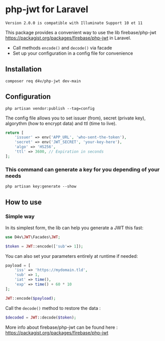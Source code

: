 # php-jwt for Laravel

``Version 2.0.0 is compatible with Illuminate Support 10 et 11``

This package provides a convenient way to use the lib firebase/php-jwt https://packagist.org/packages/firebase/php-jwt in Laravel.
- Call methods ``encode()`` and ``decode()`` via facade
- Set up your configuration in a config file for convenience

## Installation
```SHELL
composer req d4v/php-jwt dev-main
```

## Configuration
```shell
php artisan vendor:publish --tag=config
```

The config file allows you to set issuer (from), secret (private key), algorythm (how to encrypt data) and ttl (time to live).
```php
return [
    'issuer' => env('APP_URL', 'who-sent-the-token'),
    'secret' => env('JWT_SECRET', 'your-key-here'),
    'algo' => 'HS256',
    'ttl' => 3600, // Expiration in seconds
];
```

### This command can generate a key for you depending of your needs
```shell
php artisan key:generate --show
```

## How to use
### Simple way
In its simplest form, the lib can help you generate a JWT this fast:
```php
use D4v\JWT\Facades\JWT;

$token = JWT::encode(['sub'=> 1]);
```
You can also set your parameters entirely at runtime if needed:
```php
payload = [
    'iss' => 'https://mydomain.tld',
    'sub' => 1,
    'iat' => time(),
    'exp' => time() + 60 * 10
];

JWT::encode($payload);
```
Call the ``decode()`` method to restore the data :
```php
$decoded = JWT::decode($token);
```
More info about firebase/php-jwt can be found here :
https://packagist.org/packages/firebase/php-jwt
